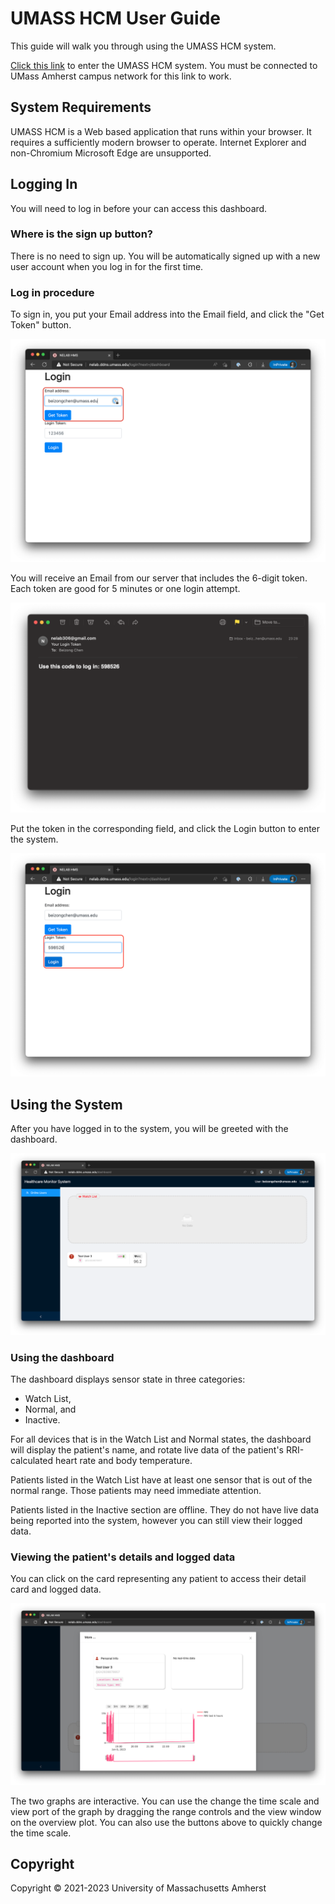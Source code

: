 # UMASS HCM User Guide

This guide will walk you through using the UMASS HCM system.

[Click this link](http://nelab.ddns.umass.edu) to enter the UMASS HCM system.
You must be connected to UMass Amherst campus network for this link to work.

## System Requirements

UMASS HCM is a Web based application that runs within your browser. It requires
a sufficiently modern browser to operate. Internet Explorer and non-Chromium
Microsoft Edge are unsupported.

## Logging In

You will need to log in before your can access this dashboard.

### Where is the sign up button?

There is no need to sign up. You will be automatically signed up with a new user
account when you log in for the first time.

### Log in procedure

To sign in, you put your Email address into the Email field, and click the "Get
Token" button.

![Email field in box](images/login-email.png)

You will receive an Email from our server that includes the 6-digit token. Each
token are good for 5 minutes or one login attempt.

![Token in Email](images/login-token-email.png)

Put the token in the corresponding field, and click the Login button to enter
the system.

![Toekn to login](images/login-token.png)

## Using the System

After you have logged in to the system, you will be greeted with the dashboard.

![Dashboard](images/dashboard.png)

### Using the dashboard

The dashboard displays sensor state in three categories:

* Watch List,
* Normal, and
* Inactive. 

For all devices that is in the Watch List and Normal states, the dashboard will
display the patient's name, and rotate live data of the patient's RRI-calculated
heart rate and body temperature.

Patients listed in the Watch List have at least one sensor that is out of the
normal range. Those patients may need immediate attention.

Patients listed in the Inactive section are offline. They do not have live data
being reported into the system, however you can still view their logged data.

### Viewing the patient's details and logged data

You can click on the card representing any patient to access their detail card
and logged data.

![Logged data view](images/dashboard-details.png)

The two graphs are interactive. You can use the change the time scale and view
port of the graph by dragging the range controls and the view window on the
overview plot. You can also use the buttons above to quickly change the time
scale.

## Copyright

Copyright &copy; 2021-2023 University of Massachusetts Amherst
